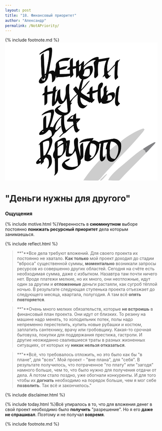 ```yaml
---
layout: post
title: "18. Финансовый приоритет"
author: "Александр"
permalink: /NotAPriority/
---
```

{% include footnote.md %}
<a href="cards"/>!["Проект не в приоритетных"](/_img/18.svg)</a>
# "Деньги нужны для другого"

### Ощущения
{% include motive.html %}Уверенность в **сиюминутном** выборе постоянно **понижать ресурсный приоритет** дела которым занимаешься.

{% include reflect.html %}
>**"**Все дела требуют вложений. Для своего проекта их постоянно не хватало. **Как только** мой проект доходил до стадии "вброса" существенной суммы, **моментально** возникали запросы ресурсов из совершенно других областей. Сегодня на счёте есть необходимая сумма, даже с избытком. Назавтра там почти ничего нет. Вроде платежи мелкие, но их много, они неотложные, идут один за другим и **отложенные** деньги растаяли, как сугроб тёплой ночью. В результате следующая ступенька  проекта отъезжает до следующего месяца, квартала, полугодия. А там всё **опять повторяется**. 

>**"**Очень много мелких обязательств, которые **не встроишь** в финансовый план проекта. Они идут от близких. То резину на машине надо менять, то холодильник потек, полы надо непременно перестелить, купить новые рубашки и костюм, заплатить сантехнику, врачу или гробовщику. Какая-то срочная бытовуха, покупки для поддержания престижа, гастроли. И другие неожиданно свалившиеся траты в разных жизненных ситуациях, от которых ну **никак нельзя отказаться**. 

>**"**Всё, что требовалось отложить, но это было как бы "в плане", для "всех". Мой проект - "вне плана", для "себя". В результате получилось, что потраченное "по плату" или "загодя" намного больше, чем то, что было нужно для получения отдачи от дела. А потом стало поздно, уже обогнали конкуренты. И для того чтобы их **догнать** необходимо на порядок больше, чем я мог себе **позволить**. Так всё и закончилось."

{% include disclaimer.html %}

{% include today.html %}Всё упиралось в то, что для вложения денег в свой проект необходимо было  **получить** "разрешение". Но я его **даже не спрашивал**. Поэтому и не получал **вовремя**.

{% include footnote.md %}
